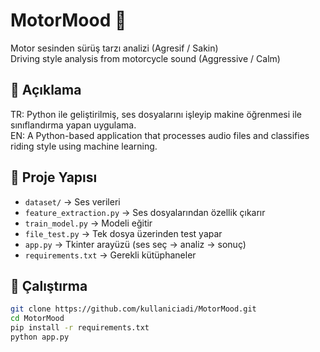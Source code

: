 # MotorMood 🚀

Motor sesinden sürüş tarzı analizi (Agresif / Sakin)  
Driving style analysis from motorcycle sound (Aggressive / Calm)

## 📌 Açıklama
TR: Python ile geliştirilmiş, ses dosyalarını işleyip makine öğrenmesi ile sınıflandırma yapan uygulama.  
EN: A Python-based application that processes audio files and classifies riding style using machine learning.

## 📂 Proje Yapısı
- `dataset/` → Ses verileri
- `feature_extraction.py` → Ses dosyalarından özellik çıkarır
- `train_model.py` → Modeli eğitir
- `file_test.py` → Tek dosya üzerinden test yapar
- `app.py` → Tkinter arayüzü (ses seç → analiz → sonuç)
- `requirements.txt` → Gerekli kütüphaneler

## 🚀 Çalıştırma
```bash
git clone https://github.com/kullaniciadi/MotorMood.git
cd MotorMood
pip install -r requirements.txt
python app.py
